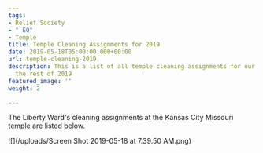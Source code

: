 ```yaml
---
tags:
- Relief Society
- " EQ"
- Temple
title: Temple Cleaning Assignments for 2019
date: 2019-05-18T05:00:00.000+00:00
url: temple-cleaning-2019
description: This is a list of all temple cleaning assignments for our ward through
  the rest of 2019
featured_image: ''
weight: 2

---
```

The Liberty Ward's cleaning assignments at the Kansas City Missouri temple are listed below.

![](/uploads/Screen Shot 2019-05-18 at 7.39.50 AM.png)
